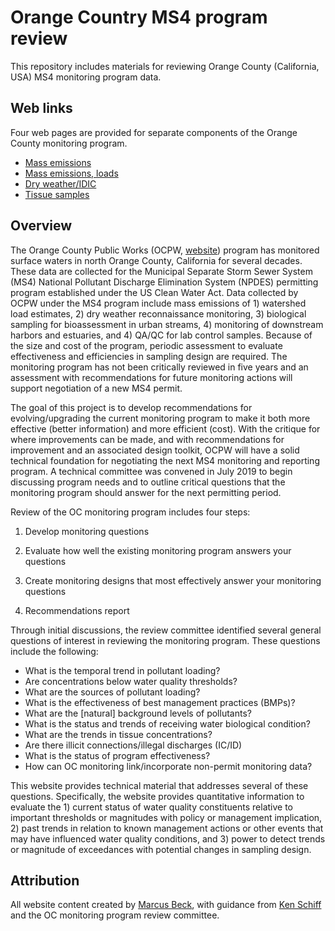 # Orange Country MS4 program review

This repository includes materials for reviewing Orange County (California, USA) MS4 monitoring program data.

## Web links

Four web pages are provided for separate components of the Orange County monitoring program. 

* [Mass emissions](https://sccwrp.shinyapps.io/ocms4review/mass_emissions.Rmd)
* [Mass emissions, loads](https://sccwrp.shinyapps.io/ocms4review/mass_emissions_loads.Rmd)
* [Dry weather/IDIC](https://sccwrp.shinyapps.io/ocms4review/dry_weather.Rmd)
* [Tissue samples](https://sccwrp.shinyapps.io/ocms4review/tissue.Rmd)

## Overview

The Orange County Public Works (OCPW, [website](http://www.ocpublicworks.com/)) program has monitored surface waters in north Orange County, California for several decades.  These data are collected for the Municipal Separate Storm Sewer System (MS4) National Pollutant Discharge Elimination System (NPDES) permitting program established under the US Clean Water Act.  Data collected by OCPW under the MS4 program include mass emissions of 1) watershed load estimates, 2) dry weather reconnaissance monitoring, 3) biological sampling for bioassessment in urban streams, 4) monitoring of downstream harbors and estuaries, and 4) QA/QC for lab control samples.  Because of the size and cost of the program, periodic assessment to evaluate effectiveness and efficiencies in sampling design are required.  The monitoring program has not been critically reviewed in five years and an assessment with recommendations for future monitoring actions will support negotiation of a new MS4 permit.  

The goal of this project is to develop recommendations for evolving/upgrading the current monitoring program to make it both more effective (better information) and more efficient (cost).  With the critique for where improvements can be made, and with recommendations for improvement and an associated design toolkit, OCPW will have a solid technical foundation for negotiating the next MS4 monitoring and reporting program.  A technical committee was convened in July 2019 to begin discussing program needs and to outline critical questions that the monitoring program should answer for the next permitting period.    

Review of the OC monitoring program includes four steps:

1) Develop monitoring questions

1) Evaluate how well the existing monitoring program answers your questions

1) Create monitoring designs that most effectively answer your monitoring questions

1) Recommendations report

Through initial discussions, the review committee identified several general questions of interest in reviewing the monitoring program.  These questions include the following: 

* What is the temporal trend in pollutant loading?
* Are concentrations below water quality thresholds?
* What are the sources of pollutant loading?
* What is the effectiveness of best management practices (BMPs)?
* What are the [natural] background levels of pollutants?
* What is the status and trends of receiving water biological condition?
* What are the trends in tissue concentrations?
* Are there illicit connections/illegal discharges (IC/ID) 
* What is the status of program effectiveness?
* How can OC monitoring link/incorporate non-permit monitoring data?

This website provides technical material that addresses several of these questions. Specifically, the website provides quantitative information to evaluate the 1) current status of water quality constituents relative to important thresholds or magnitudes with policy or management implication, 2) past trends in relation to known management actions or other events that may have influenced water quality conditions, and 3) power to detect trends or magnitude of exceedances with potential changes in sampling design.

## Attribution 

All website content created by [Marcus Beck](mailto:mbeck@tbep.org), with guidance from [Ken Schiff](mailto:kens@sccwrp.org) and the OC monitoring program review committee.
